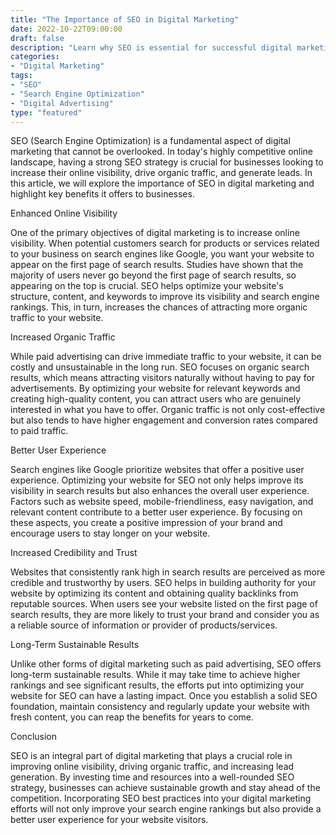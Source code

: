 ```yaml
---
title: "The Importance of SEO in Digital Marketing"
date: 2022-10-22T09:00:00
draft: false
description: "Learn why SEO is essential for successful digital marketing campaigns."
categories:
- "Digital Marketing"
tags:
- "SEO"
- "Search Engine Optimization"
- "Digital Advertising"
type: "featured"
---
```


SEO (Search Engine Optimization) is a fundamental aspect of digital marketing that cannot be overlooked. In today's highly competitive online landscape, having a strong SEO strategy is crucial for businesses looking to increase their online visibility, drive organic traffic, and generate leads. In this article, we will explore the importance of SEO in digital marketing and highlight key benefits it offers to businesses.

Enhanced Online Visibility

One of the primary objectives of digital marketing is to increase online visibility. When potential customers search for products or services related to your business on search engines like Google, you want your website to appear on the first page of search results. Studies have shown that the majority of users never go beyond the first page of search results, so appearing on the top is crucial. SEO helps optimize your website's structure, content, and keywords to improve its visibility and search engine rankings. This, in turn, increases the chances of attracting more organic traffic to your website.

Increased Organic Traffic

While paid advertising can drive immediate traffic to your website, it can be costly and unsustainable in the long run. SEO focuses on organic search results, which means attracting visitors naturally without having to pay for advertisements. By optimizing your website for relevant keywords and creating high-quality content, you can attract users who are genuinely interested in what you have to offer. Organic traffic is not only cost-effective but also tends to have higher engagement and conversion rates compared to paid traffic.

Better User Experience

Search engines like Google prioritize websites that offer a positive user experience. Optimizing your website for SEO not only helps improve its visibility in search results but also enhances the overall user experience. Factors such as website speed, mobile-friendliness, easy navigation, and relevant content contribute to a better user experience. By focusing on these aspects, you create a positive impression of your brand and encourage users to stay longer on your website.

Increased Credibility and Trust

Websites that consistently rank high in search results are perceived as more credible and trustworthy by users. SEO helps in building authority for your website by optimizing its content and obtaining quality backlinks from reputable sources. When users see your website listed on the first page of search results, they are more likely to trust your brand and consider you as a reliable source of information or provider of products/services.

Long-Term Sustainable Results

Unlike other forms of digital marketing such as paid advertising, SEO offers long-term sustainable results. While it may take time to achieve higher rankings and see significant results, the efforts put into optimizing your website for SEO can have a lasting impact. Once you establish a solid SEO foundation, maintain consistency and regularly update your website with fresh content, you can reap the benefits for years to come.

Conclusion

SEO is an integral part of digital marketing that plays a crucial role in improving online visibility, driving organic traffic, and increasing lead generation. By investing time and resources into a well-rounded SEO strategy, businesses can achieve sustainable growth and stay ahead of the competition. Incorporating SEO best practices into your digital marketing efforts will not only improve your search engine rankings but also provide a better user experience for your website visitors.
